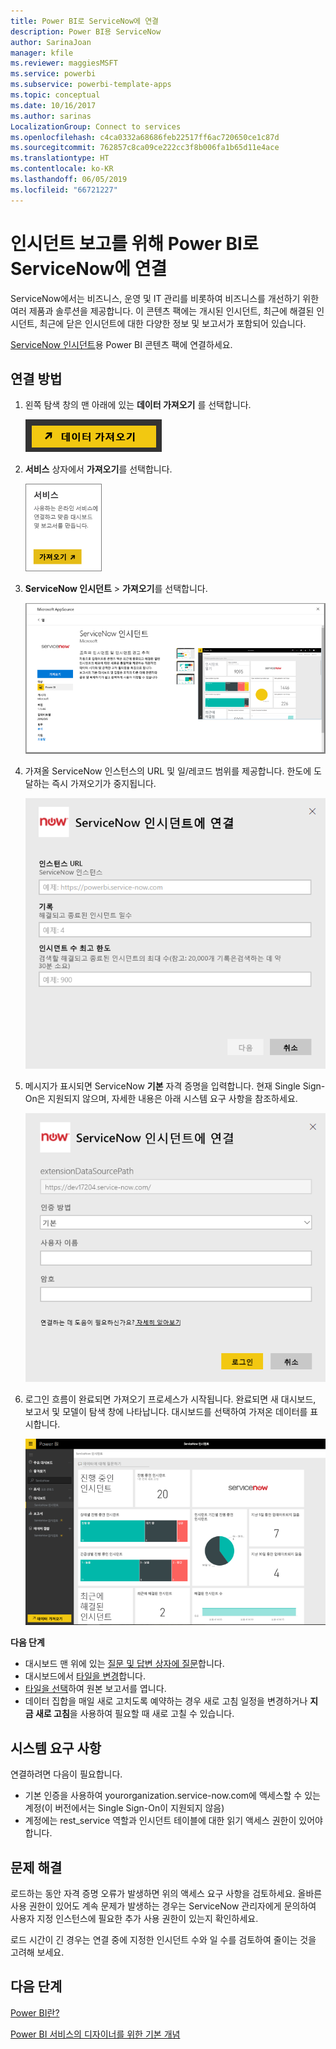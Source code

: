 ```yaml
---
title: Power BI로 ServiceNow에 연결
description: Power BI용 ServiceNow
author: SarinaJoan
manager: kfile
ms.reviewer: maggiesMSFT
ms.service: powerbi
ms.subservice: powerbi-template-apps
ms.topic: conceptual
ms.date: 10/16/2017
ms.author: sarinas
LocalizationGroup: Connect to services
ms.openlocfilehash: c4ca0332a68686feb22517ff6ac720650ce1c87d
ms.sourcegitcommit: 762857c8ca09ce222cc3f8b006fa1b65d11e4ace
ms.translationtype: HT
ms.contentlocale: ko-KR
ms.lasthandoff: 06/05/2019
ms.locfileid: "66721227"
---
```

# <a name="connect-to-servicenow-with-power-bi-for-incident-reporting"></a>인시던트 보고를 위해 Power BI로 ServiceNow에 연결
ServiceNow에서는 비즈니스, 운영 및 IT 관리를 비롯하여 비즈니스를 개선하기 위한 여러 제품과 솔루션을 제공합니다. 이 콘텐츠 팩에는 개시된 인시던트, 최근에 해결된 인시던트, 최근에 닫은 인시던트에 대한 다양한 정보 및 보고서가 포함되어 있습니다.  

[ServiceNow 인시던트](https://app.powerbi.com/getdata/services/servicenow)용 Power BI 콘텐츠 팩에 연결하세요.

## <a name="how-to-connect"></a>연결 방법
1. 왼쪽 탐색 창의 맨 아래에 있는 **데이터 가져오기** 를 선택합니다.
   
   ![](media/service-connect-to-servicenow/pbi_getdata.png) 
2. **서비스** 상자에서 **가져오기**를 선택합니다.
   
   ![](media/service-connect-to-servicenow/pbi_getservices.png) 
3. **ServiceNow 인시던트** \> **가져오기**를 선택합니다.
   
   ![](media/service-connect-to-servicenow/connect.png)
4. 가져올 ServiceNow 인스턴스의 URL 및 일/레코드 범위를 제공합니다. 한도에 도달하는 즉시 가져오기가 중지됩니다.
   
   ![](media/service-connect-to-servicenow/params.png)
5. 메시지가 표시되면 ServiceNow **기본** 자격 증명을 입력합니다. 현재 Single Sign-On은 지원되지 않으며, 자세한 내용은 아래 시스템 요구 사항을 참조하세요.
   
   ![](media/service-connect-to-servicenow/creds.png)
6. 로그인 흐름이 완료되면 가져오기 프로세스가 시작됩니다. 완료되면 새 대시보드, 보고서 및 모델이 탐색 창에 나타납니다. 대시보드를 선택하여 가져온 데이터를 표시합니다.
   
    ![](media/service-connect-to-servicenow/dashboard.png)

**다음 단계**

* 대시보드 맨 위에 있는 [질문 및 답변 상자에 질문](consumer/end-user-q-and-a.md)합니다.
* 대시보드에서 [타일을 변경](service-dashboard-edit-tile.md)합니다.
* [타일을 선택](consumer/end-user-tiles.md)하여 원본 보고서를 엽니다.
* 데이터 집합을 매일 새로 고치도록 예약하는 경우 새로 고침 일정을 변경하거나 **지금 새로 고침**을 사용하여 필요할 때 새로 고칠 수 있습니다.

## <a name="system-requirements"></a>시스템 요구 사항
연결하려면 다음이 필요합니다.  

* 기본 인증을 사용하여 yourorganization.service-now.com에 액세스할 수 있는 계정(이 버전에서는 Single Sign-On이 지원되지 않음)  
* 계정에는 rest_service 역할과 인시던트 테이블에 대한 읽기 액세스 권한이 있어야 합니다.  

## <a name="troubleshooting"></a>문제 해결
로드하는 동안 자격 증명 오류가 발생하면 위의 액세스 요구 사항을 검토하세요. 올바른 사용 권한이 있어도 계속 문제가 발생하는 경우는 ServiceNow 관리자에게 문의하여 사용자 지정 인스턴스에 필요한 추가 사용 권한이 있는지 확인하세요.

로드 시간이 긴 경우는 연결 중에 지정한 인시던트 수와 일 수를 검토하여 줄이는 것을 고려해 보세요.

## <a name="next-steps"></a>다음 단계
[Power BI란?](power-bi-overview.md)

[Power BI 서비스의 디자이너를 위한 기본 개념](service-basic-concepts.md)

